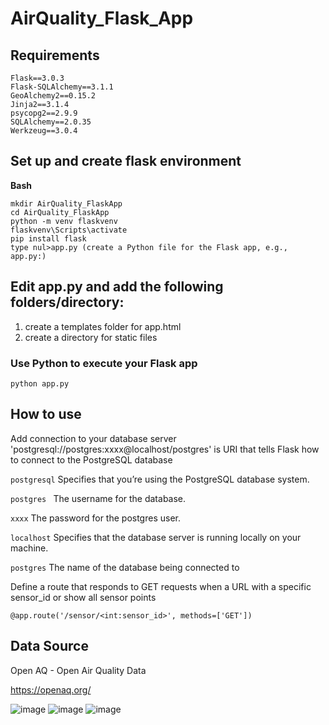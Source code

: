 # AirQuality_Flask_App

## Requirements
```
Flask==3.0.3   
Flask-SQLAlchemy==3.1.1
GeoAlchemy2==0.15.2
Jinja2==3.1.4
psycopg2==2.9.9
SQLAlchemy==2.0.35
Werkzeug==3.0.4
```

## Set up and create flask environment
**Bash**
```
mkdir AirQuality_FlaskApp  
cd AirQuality_FlaskApp  
python -m venv flaskvenv  
flaskvenv\Scripts\activate  
pip install flask  
type nul>app.py (create a Python file for the Flask app, e.g., app.py:)  
```

## Edit app.py and add the following folders/directory:
1. create a templates folder for app.html
2. create a directory for static files

### Use Python to execute your Flask app
```
python app.py
```
## How to use 
Add connection to your database server 'postgresql://postgres:xxxx@localhost/postgres' is URI that tells Flask how to connect to the PostgreSQL database

``` postgresql ``` Specifies that you’re using the PostgreSQL database system.

```postgres ``` The username for the database.

``` xxxx ``` The password for the postgres user.

``` localhost ``` Specifies that the database server is running locally on your machine.

``` postgres ``` The name of the database being connected to

Define a route that responds to GET requests when a URL with a specific sensor_id or show all sensor points

``` @app.route('/sensor/<int:sensor_id>', methods=['GET']) ```

## Data Source 
Open AQ - Open Air Quality Data

https://openaq.org/

![image](https://github.com/user-attachments/assets/7fe365b5-b2d1-4202-b8f3-4f96e5c14778)
![image](https://github.com/user-attachments/assets/ebc54bb8-d443-443c-86a6-63c21934ffa5)
![image](https://github.com/user-attachments/assets/dae85189-6623-4343-924d-2b8bfc0f1648)





